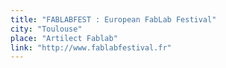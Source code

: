 ```yaml
---
title: "FABLABFEST : European FabLab Festival"
city: "Toulouse"
place: "Artilect Fablab"
link: "http://www.fablabfestival.fr"
---
```

